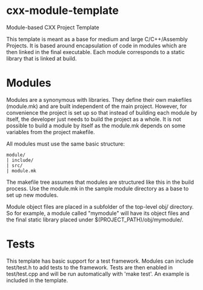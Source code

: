 # cxx-module-template
Module-based CXX Project Template

This template is meant as a base for medium and large C/C++/Assembly Projects.
It is based around encapsulation of code in modules which are then linked in the final executable.  Each module corresponds to a static library that is linked at build.

# Modules
Modules are a synonymous with libraries.  They define their own makefiles (module.mk) and are built independent of the main project.  However, for convenience the project is set up so that instead of building each module by itself, the developer just needs to build the project as a whole.  It is not possible to build a module by itself as the module.mk depends on some variables from the project makefile.

All modules must use the same basic structure:
```
module/
| include/
| src/
| module.mk
```

The makefile tree assumes that modules are structured like this in the build process.  Use the module.mk in the sample module directory as a base to set up new modules.

Module object files are placed in a subfolder of the top-level obj/ directory.  So for example, a module called "mymodule" will have its object files and the final static library placed under $(PROJECT_PATH)/obj/mymodule/.

# Tests
This template has basic support for a test framework.  Modules can include test/test.h to add tests to the framework.  Tests are then enabled in test/test.cpp and will be run automatically with 'make test'. An example is included in the template.